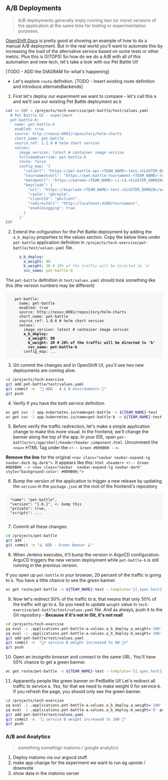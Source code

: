 ## A/B Deployments
> A/B deployments generally imply running two (or more) versions of the application at the same time for testing or experimentation purposes.

[OpenShift Docs](https://docs.openshift.com/container-platform/4.8/applications/deployments/route-based-deployment-strategies.html#deployments-ab-testing_route-based-deployment-strategies) is pretty good at showing an example of how to do a manual A/B deployment. But in the real world you'll want to automate this by increasing the load of the alternative service based on some tests or other metric. Plus this is GITOPS! So how do we do a A/B with all of this automation and new tech, let's take a look with our Pet Battle UI!

[TODO - ADD the DIAGRAM for what's happening]

- Let's explore `route` definition.
[TODO - Insert existing route definition and introduce alternateBackends]

1. First let's deploy our experiment we want to compare -  let's call this `A` and we'll use our existing Pet Battle deployment as `B`
  ```bash
  cat << EOF > /projects/tech-exercise/pet-battle/test/values.yaml
    # Pet Battle UI - experiment
    pet-battle-b:
      name: pet-battle-b
      enabled: true
      source: http://nexus:8081/repository/helm-charts
      chart_name: pet-battle
      source_ref: 1.1.0 # helm chart version
      values:
        image_version: latest # container image version
        fullnameOverride: pet-battle-b
        route: false
        config_map: '{
          "catsUrl": "https://pet-battle-api-<TEAM_NAME>-test.<CLUSTER_DOMAIN>",
          "tournamentsUrl": "https://pet-battle-tournament-<TEAM_NAME>-test.<CLUSTER_DOMAIN>",
          "matomoUrl": "https://matomo-<TEAM_NAME>-ci-cd.<CLUSTER_DOMAIN>/",
          "keycloak": {
            "url": "https://keycloak-<TEAM_NAME>-test.<CLUSTER_DOMAIN>/auth/",
            "realm": "pbrealm",
            "clientId": "pbclient",
            "redirectUri": "http://localhost:4200/tournament",
            "enableLogging": true
          }
        }'
  EOF
  ```

2. Extend the cofiguration for the Pet Battle deployment by adding the `a_b_deploy` properties to the values section. Copy the below lines under `pet-battle` application definition in `/projects/tech-exercise/pet-battle/test/values.yaml` file.
  ```yaml
        a_b_deploy:
          a_weight: 80
          b_weight: 20 # 20% of the traffic will be directed to 'a'
          svc_name: pet-battle-b
  ```
  The `pet-battle` definition in `test/values.yaml` should look something like this (the version numbers may be different)
  <div class="highlight" style="background: #f7f7f7">
  <pre><code class="language-yaml">
    pet-battle:
      name: pet-battle
      enabled: true
      source: http://nexus:8081/repository/helm-charts 
      chart_name: pet-battle
      source_ref: 1.0.6 # helm chart version
      values:
        image_version: latest # container image version  
        <strong>a_b_deploy:
          a_weight: 80
          b_weight: 20 # 20% of the traffic will be directed to 'b'
          svc_name: pet-battle-b</strong>
        config_map: ...
  </code></pre></div>

3. Git commit the changes and in OpenShift UI, you'll see two new deployments are coming alive.
  ```bash
  cd /projects/tech-exercise
  git add pet-battle/test/values.yaml
  git commit -m  "🍿 ADD - A & B environments 🍿"
  git push
  ```

4. Verify if you have the both service definition.
  ```bash
  oc get svc -l app.kubernetes.io/name=pet-battle -n ${TEAM_NAME}-test
  oc get svc -l app.kubernetes.io/name=pet-battle-b -n ${TEAM_NAME}-test
  ```

5. Before verify the traffic redirection, let's make a simple application change to make this more visual. In the frontend, we'll change the banner along the top of the app. In your IDE, open `pet-battle/src/app/shell/header/header.component.html`. Uncomment the `<nav>` HTML Tag under the `<!-- Green #009B00 -->`.

  <strong>Remove the line</strong> for the original `<nav class="navbar navbar-expand-lg navbar-dark bg-dark">`. It appears like this:
    ```html
    <header>
        <!-- Green #009B00 -->
        <nav class="navbar  navbar-expand-lg navbar-dark" style="background-color: #009B00;">
    ```

6. Bump the version of the application to trigger a new release by updating the `version` in the `package.json` at the root of the frontend's repository
  <div class="highlight" style="background: #f7f7f7">
  <pre><code class="language-yaml">
  "name": "pet-battle",
  "version": "1.6.1", <- bump this
  "private": true,
  "scripts": ...
  </code></pre></div>

7. Commit all these changes:
  ```bash
  cd /projects/pet-battle
  git add .
  git commit -m "🫒 ADD - Green banner 🫒"
  ```

8. When Jenkins executes, it'll bump the version in ArgoCD configuration. ArgoCD triggers the new version deployment while `pet-battle-b` is still running in the previous version. 

  If you open up `pet-battle` in your browser, 20 percent of the traffic is going to `b`. You have a little chance to see the green banner.
  ```bash
  oc get route/pet-battle -n ${TEAM_NAME}-test --template='{{.spec.host}}'
  ```

9. Now let's redirect 50% of the traffic to `B`, that means that only 50% of the traffic will go to `A`. So you need to update `weight` value in `tech-exercise/pet-battle/test/values.yaml` file.
And as always, push it to the Git repository - <strong>Because if it's not in Git, it's not real!</strong>
  ```bash
  cd /projects/tech-exercise
  yq eval -i .applications.pet-battle-a.values.a_b_deploy.a_weight='100' pet-battle/test/values.yaml
  yq eval -i .applications.pet-battle-a.values.a_b_deploy.b_weight='100' pet-battle/test/values.yaml
  git add pet-battle/test/values.yaml
  git commit -m  "🏋️‍♂️ service B weight increased to 80 🏋️‍♂️"
  git push
  ```

10. Open an incognito browser and connect to the same URL. You'll have 50% chance to get a green banner.
  ```bash
  oc get route/pet-battle -n ${TEAM_NAME}-test --template='{{.spec.host}}'
  ```

11. Apparently people like green banner on PetBattle UI! Let's redirect all traffic to service `A`. Yes, for that we need to make weight 0 for service `B`. If you refresh the page, you should only see the green banner.
  ```bash
  cd /projects/tech-exercise
  yq eval -i .applications.pet-battle-a.values.a_b_deploy.a_weight='100' pet-battle/test/values.yaml
  yq eval -i .applications.pet-battle-a.values.a_b_deploy.b_weight='0' pet-battle/test/values.yaml
  git add pet-battle/test/values.yaml
  git commit -m  "💯 service B weight increased to 100 💯"
  git push
  ```
### A/B and Analytics
> something somethign matomo / google analytics

1. Deploy matomo via our argocd stuff
2. make app change for the experiment we want to run eg upvote / downvote
3. show data in the matomo server
